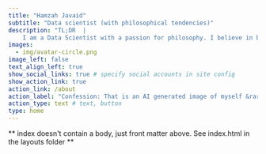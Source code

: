 ```yaml
---
title: "Hamzah Javaid"
subtitle: "Data scientist (with philosophical tendencies)"
description: "TL;DR  |
    I am a Data Scientist with a passion for philosophy. I believe in being a generalist, sitting at the corner of data science + product + strategy. I may or may not have sought the assitance of ChatGPT in writing this introduction ..."
images:
  - img/avatar-circle.png
image_left: false
text_align_left: true
show_social_links: true # specify social accounts in site config
show_action_link: true
action_link: /about
action_label: "Confession: That is an AI generated image of myself &rarr;"
action_type: text # text, button
type: home
---
```


** index doesn't contain a body, just front matter above.
See index.html in the layouts folder **
